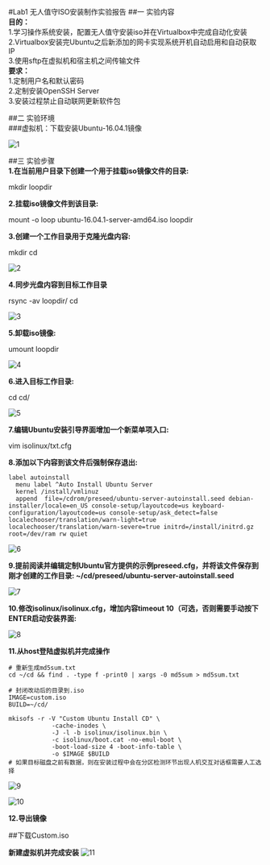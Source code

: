 #Lab1 无人值守ISO安装制作实验报告
##一 实验内容    
**目的：**    
1.学习操作系统安装，配置无人值守安装iso并在Virtualbox中完成自动化安装    
2.Virtualbox安装完Ubuntu之后新添加的网卡实现系统开机自动启用和自动获取IP    
3.使用sftp在虚拟机和宿主机之间传输文件    
**要求：**    
1.定制用户名和默认密码    
2.定制安装OpenSSH Server    
3.安装过程禁止自动联网更新软件包

##二 实验环境    
###虚拟机：下载安装Ubuntu-16.04.1镜像

![1](1.png)

##三 实验步骤     
**1.在当前用户目录下创建一个用于挂载iso镜像文件的目录:**    

mkdir loopdir

**2.挂载iso镜像文件到该目录:**    

mount -o loop ubuntu-16.04.1-server-amd64.iso loopdir

**3.创建一个工作目录用于克隆光盘内容:**

mkdir cd

![2](2.png)

**4.同步光盘内容到目标工作目录**

rsync -av loopdir/ cd

![3](3.png)

**5.卸载iso镜像:**

umount loopdir

![4](4.png)

**6.进入目标工作目录:**

cd cd/

![5](5.png)

**7.编辑Ubuntu安装引导界面增加一个新菜单项入口:**    

vim isolinux/txt.cfg

**8.添加以下内容到该文件后强制保存退出:**

```
label autoinstall
  menu label ^Auto Install Ubuntu Server
  kernel /install/vmlinuz
  append  file=/cdrom/preseed/ubuntu-server-autoinstall.seed debian-installer/locale=en_US console-setup/layoutcode=us keyboard-configuration/layoutcode=us console-setup/ask_detect=false localechooser/translation/warn-light=true localechooser/translation/warn-severe=true initrd=/install/initrd.gz root=/dev/ram rw quiet
```

![6](6.png)

**9.提前阅读并编辑定制Ubuntu官方提供的示例preseed.cfg，并将该文件保存到刚才创建的工作目录:  ~/cd/preseed/ubuntu-server-autoinstall.seed**

![7](7.png)

**10.修改isolinux/isolinux.cfg，增加内容timeout 10（可选，否则需要手动按下ENTER启动安装界面:**

![8](8.png)

**11.从host登陆虚拟机并完成操作**

```
# 重新生成md5sum.txt
cd ~/cd && find . -type f -print0 | xargs -0 md5sum > md5sum.txt

# 封闭改动后的目录到.iso
IMAGE=custom.iso
BUILD=~/cd/

mkisofs -r -V "Custom Ubuntu Install CD" \
            -cache-inodes \
            -J -l -b isolinux/isolinux.bin \
            -c isolinux/boot.cat -no-emul-boot \
            -boot-load-size 4 -boot-info-table \
            -o $IMAGE $BUILD
# 如果目标磁盘之前有数据，则在安装过程中会在分区检测环节出现人机交互对话框需要人工选择
```

![9](9.png)

![10](10.png)

**12.导出镜像**

##下载Custom.iso    

**新建虚拟机并完成安装**
![11](11.png)


